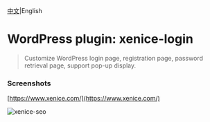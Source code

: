 [中文](README_CN.md)|English

# WordPress plugin: xenice-login
> Customize WordPress login page, registration page, password retrieval page, support pop-up display.

### Screenshots

[https://www.xenice.com/](https://www.xenice.com/)

![xenice-seo](https://raw.githubusercontent.com/xenice/xenice-post-widgets/master/screenshot.png)

